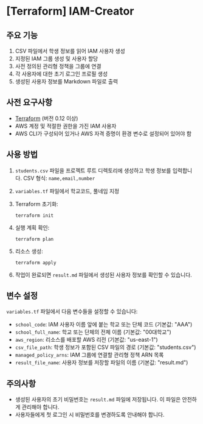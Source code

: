 # [Terraform] IAM-Creator

## 주요 기능

1. CSV 파일에서 학생 정보를 읽어 IAM 사용자 생성
2. 지정된 IAM 그룹 생성 및 사용자 할당
3. 사전 정의된 관리형 정책을 그룹에 연결
4. 각 사용자에 대한 초기 로그인 프로필 생성
5. 생성된 사용자 정보를 Markdown 파일로 출력

## 사전 요구사항

- [Terraform](https://www.terraform.io/downloads.html) (버전 0.12 이상)
- AWS 계정 및 적절한 권한을 가진 IAM 사용자
- AWS CLI가 구성되어 있거나 AWS 자격 증명이 환경 변수로 설정되어 있어야 함

## 사용 방법

1. `students.csv` 파일을 프로젝트 루트 디렉토리에 생성하고 학생 정보를 입력합니다.
   CSV 형식: `name,email,number`
2. `variables.tf` 파일에서 학교코드, 풀네임 지정
3. Terraform 초기화:

   ```
   terraform init
   ```
4. 실행 계획 확인:

   ```
   terraform plan
   ```
5. 리소스 생성:

   ```
   terraform apply
   ```
6. 작업이 완료되면 `result.md` 파일에서 생성된 사용자 정보를 확인할 수 있습니다.

## 변수 설정

`variables.tf` 파일에서 다음 변수들을 설정할 수 있습니다:

- `school_code`: IAM 사용자 이름 앞에 붙는 학교 또는 단체 코드 (기본값: "AAA")
- `school_full_name`: 학교 또는 단체의 전체 이름 (기본값: "00대학교")
- `aws_region`: 리소스를 배포할 AWS 리전 (기본값: "us-east-1")
- `csv_file_path`: 학생 정보가 포함된 CSV 파일의 경로 (기본값: "students.csv")
- `managed_policy_arns`: IAM 그룹에 연결할 관리형 정책 ARN 목록
- `result_file_name`: 사용자 정보를 저장할 파일의 이름 (기본값: "result.md")

## 주의사항

- 생성된 사용자의 초기 비밀번호는 `result.md` 파일에 저장됩니다. 이 파일은 안전하게 관리해야 합니다.
- 사용자들에게 첫 로그인 시 비밀번호를 변경하도록 안내해야 합니다.
